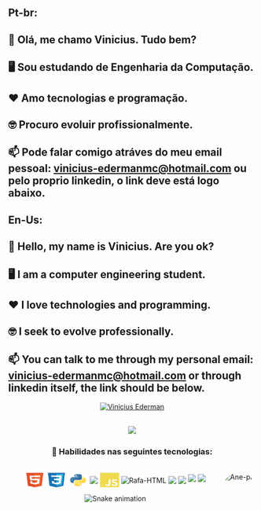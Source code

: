 ## Pt-br:
## 🤞  Olá, me chamo Vinicius. Tudo bem?
## 🖥️ Sou estudando de Engenharia da Computação.
## ❤️ Amo tecnologias e programação.
## 🤓 Procuro evoluir profissionalmente.
## 📫 Pode falar comigo atráves do meu email pessoal: vinicius-edermanmc@hotmail.com ou pelo proprio linkedin, o link deve está logo abaixo.

## En-Us:
## 🤞  Hello, my name is Vinicius. Are you ok?
## 🖥️ I am a computer engineering student.
## ❤️ I love technologies and programming.
## 🤓 I seek to evolve professionally.
## 📫 You can talk to me through my personal email: vinicius-edermanmc@hotmail.com or through linkedin itself, the link should be below.


<div align="center">
  <a href="https://github.com/ViniciusEderman">
  <img title="🔥 Get streak stats for your profile at git.io/streak-stats" alt="Vinicius Ederman" src="https://github-readme-streak-stats.herokuapp.com/?user=ViniciusEderman&theme=react&hide_border=true"/>
    <br/>
    <br/>
    <p align="center">
    <a href="https://github.com/ViniciusEderman">
    <img height="180em" src="https://github-readme-stats.vercel.app/api/top-langs/?username=ViniciusEderman&layout=compact&langs_count=7&theme=react&hide_border=true"/>  
    </a>
</p>
  
  
  ### 🥇 Habilidades nas seguintes tecnologias:
  <div style="display: inline_block"><br>
  <img align="center" alt="Rafa-HTML" height="30" width="40" src="https://raw.githubusercontent.com/devicons/devicon/master/icons/html5/html5-original.svg">
  <img align="center" alt="Rafa-CSS" height="30" width="40" src="https://raw.githubusercontent.com/devicons/devicon/master/icons/css3/css3-original.svg">
  <img align="center" alt="Rafa-Python" height="30" width="40" src="https://raw.githubusercontent.com/devicons/devicon/master/icons/python/python-original.svg">
  <img align="center"  width="35em" src="https://cdn.jsdelivr.net/gh/devicons/devicon/icons/java/java-original.svg">
  <img align="center" alt="Rafa-HTML" height="30" width="40" src="https://raw.githubusercontent.com/devicons/devicon/master/icons/javascript/javascript-plain.svg">
  <img align="center" alt="Rafa-HTML" height="30" width="40" src="https://camo.githubusercontent.com/900baefb89e187c8b32cdbb3b440d1502fe8f30a1a335cc5dc5868af0142f8b1/68747470733a2f2f63646e2e6a7364656c6976722e6e65742f67682f64657669636f6e732f64657669636f6e2f69636f6e732f6e6f64656a732f6e6f64656a732d6f726967696e616c2e737667">
  <img align="center"  width="35em" src="https://cdn.jsdelivr.net/gh/devicons/devicon/icons/mysql/mysql-original.svg">
  <img align="center"  width="35em" src="https://camo.githubusercontent.com/9ebde7ca22ab3f3b4bf92d2743804ab9e581e413a16cdf3626c2092e69967d80/68747470733a2f2f63646e2e6a7364656c6976722e6e65742f67682f64657669636f6e732f64657669636f6e2f69636f6e732f6d6f6e676f64622f6d6f6e676f64622d6f726967696e616c2e737667">
  <img align="right" alt="Ane-pic" height="100" style="border-radius:45px;" src="https://c.tenor.com/R8ApZziQLWwAAAAC/hachiman-oregairu.gif>

  </div>
<br>   
<div>
 <a href="https://www.instagram.com/vinicius.ederman/" target="_blank"><img src="https://img.shields.io/badge/-Instagram-%23E4405F?style=for-the-badge&logo=instagram&logoColor=white" target="_blank"></a>
 <a href="https://www.linkedin.com/in/vinicius-magalh%C3%A3es-8713351a4/" target="_blank"><img src="https://img.shields.io/badge/-LinkedIn-%230077B5?style=for-the-badge&logo=linkedin&logoColor=white" target="_blank"></a> 
 
 ![Snake animation](https://github.com/ViniciusEderman/ViniciusEderman/blob/output/github-contribution-grid-snake.svg)
 
</div>
   
